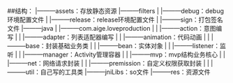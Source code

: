 ##结构：
 |———assets：存放静态资源
 |———filters
 |   |———debug：debug环境配置文件
 |   |———release：release环境配置文件
 |   |———sign：打包签名文件
 |———java
 |   |———com.aige.loveproduction
 |   |   |———action：意图编写
 |   |   |———adapter：列表适配器编写
 |   |   |———animation：代码动画
 |   |   |———base：封装基础业务类
 |   |   |———bean：实体对象
 |   |   |———listener：监听
 |   |   |———manager：Activity管理容器
 |   |   |———mvp：mvp结构业务核心
 |   |   |———net：网络请求封装
 |   |   |———premission：自定义权限获取封装
 |   |   |———util：自己写的工具类
 |———jniLibs：so文件
 |———res：资源文件